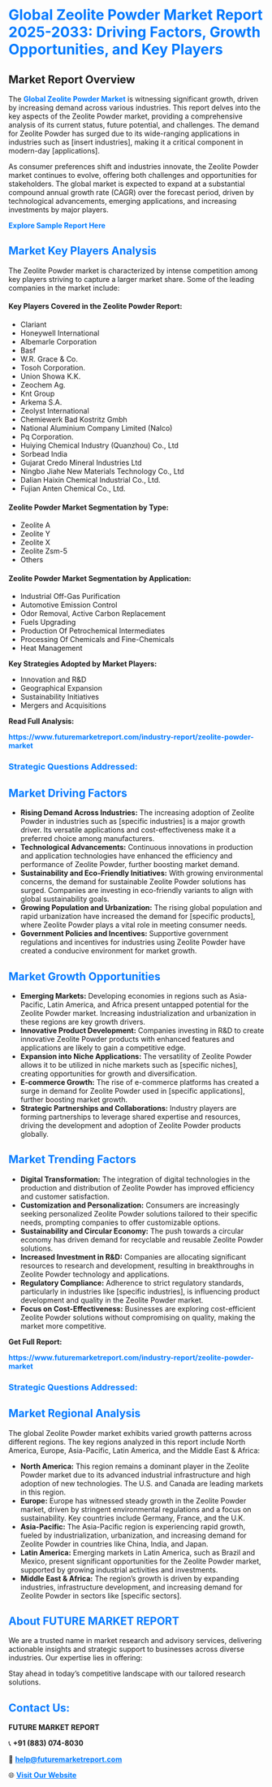 <h1 style="color: #007BFF;">Global Zeolite Powder Market Report 2025-2033: Driving Factors, Growth Opportunities, and Key Players</h1>

<section id="overview">
<h2>Market Report Overview</h2>
<p>The <a href="https://www.futuremarketreport.com/industry-report/zeolite-powder-market" style="color: #007BFF; text-decoration: none;"><strong>Global Zeolite Powder Market</strong></a> is witnessing significant growth, driven by increasing demand across various industries. This report delves into the key aspects of the Zeolite Powder market, providing a comprehensive analysis of its current status, future potential, and challenges. The demand for Zeolite Powder has surged due to its wide-ranging applications in industries such as [insert industries], making it a critical component in modern-day [applications].</p>
<p>As consumer preferences shift and industries innovate, the Zeolite Powder market continues to evolve, offering both challenges and opportunities for stakeholders. The global market is expected to expand at a substantial compound annual growth rate (CAGR) over the forecast period, driven by technological advancements, emerging applications, and increasing investments by major players.</p>
</section>

<section id="overview">
<p><a href="https://www.futuremarketreport.com/request-sample/reportId=30784" style="color: #007BFF; text-decoration: none;"><strong>Explore Sample Report Here</strong></a></p>
</section>

<section id="key-players">
<h2 style="color: #007BFF;">Market Key Players Analysis</h2>
<p>The Zeolite Powder market is characterized by intense competition among key players striving to capture a larger market share. Some of the leading companies in the market include:</p>
<h4>Key Players Covered in the Zeolite Powder Report:</h4>
<ul><li>Clariant</li><li>Honeywell International</li><li>Albemarle Corporation</li><li>Basf</li><li>W.R. Grace &amp; Co.</li><li>Tosoh Corporation.</li><li>Union Showa K.K.</li><li>Zeochem Ag.</li><li>Knt Group</li><li>Arkema S.A.</li><li>Zeolyst International</li><li>Chemiewerk Bad Kostritz Gmbh</li><li>National Aluminium Company Limited (Nalco)</li><li>Pq Corporation.</li><li>Huiying Chemical Industry (Quanzhou) Co., Ltd</li><li>Sorbead India</li><li>Gujarat Credo Mineral Industries Ltd</li><li>Ningbo Jiahe New Materials Technology Co., Ltd</li><li>Dalian Haixin Chemical Industrial Co., Ltd.</li><li>Fujian Anten Chemical Co., Ltd.</li></ul>
<h4>Zeolite Powder Market Segmentation by Type:</h4>
<ul><li>Zeolite A</li><li>Zeolite Y</li><li>Zeolite X</li><li>Zeolite Zsm-5</li><li>Others</li></ul>

<h4>Zeolite Powder Market Segmentation by Application:</h4>
<ul><li>Industrial Off-Gas Purification</li><li>Automotive Emission Control</li><li>Odor Removal, Active Carbon Replacement</li><li>Fuels Upgrading</li><li>Production Of Petrochemical Intermediates</li><li>Processing Of Chemicals and Fine-Chemicals</li><li>Heat Management</li></ul>
<p><strong>Key Strategies Adopted by Market Players:</strong></p>
<ul>
<li>Innovation and R&D</li>
<li>Geographical Expansion</li>
<li>Sustainability Initiatives</li>
<li>Mergers and Acquisitions</li>
</ul>
</section>

<section>
<p><strong>Read Full Analysis: </strong></p><a href="https://www.futuremarketreport.com/industry-report/zeolite-powder-market" style="color: #007BFF; text-decoration: none;"><strong>https://www.futuremarketreport.com/industry-report/zeolite-powder-market</strong></a>
<h3 style="color: #007BFF;">Strategic Questions Addressed:</h3>
</section>

<section id="driving-factors">
<h2 style="color: #007BFF;">Market Driving Factors</h2>
<ul>
<li><strong>Rising Demand Across Industries:</strong> The increasing adoption of Zeolite Powder in industries such as [specific industries] is a major growth driver. Its versatile applications and cost-effectiveness make it a preferred choice among manufacturers.</li>
<li><strong>Technological Advancements:</strong> Continuous innovations in production and application technologies have enhanced the efficiency and performance of Zeolite Powder, further boosting market demand.</li>
<li><strong>Sustainability and Eco-Friendly Initiatives:</strong> With growing environmental concerns, the demand for sustainable Zeolite Powder solutions has surged. Companies are investing in eco-friendly variants to align with global sustainability goals.</li>
<li><strong>Growing Population and Urbanization:</strong> The rising global population and rapid urbanization have increased the demand for [specific products], where Zeolite Powder plays a vital role in meeting consumer needs.</li>
<li><strong>Government Policies and Incentives:</strong> Supportive government regulations and incentives for industries using Zeolite Powder have created a conducive environment for market growth.</li>
</ul>
</section>

<section id="growth-opportunities">
<h2 style="color: #007BFF;">Market Growth Opportunities</h2>
<ul>
<li><strong>Emerging Markets:</strong> Developing economies in regions such as Asia-Pacific, Latin America, and Africa present untapped potential for the Zeolite Powder market. Increasing industrialization and urbanization in these regions are key growth drivers.</li>
<li><strong>Innovative Product Development:</strong> Companies investing in R&D to create innovative Zeolite Powder products with enhanced features and applications are likely to gain a competitive edge.</li>
<li><strong>Expansion into Niche Applications:</strong> The versatility of Zeolite Powder allows it to be utilized in niche markets such as [specific niches], creating opportunities for growth and diversification.</li>
<li><strong>E-commerce Growth:</strong> The rise of e-commerce platforms has created a surge in demand for Zeolite Powder used in [specific applications], further boosting market growth.</li>
<li><strong>Strategic Partnerships and Collaborations:</strong> Industry players are forming partnerships to leverage shared expertise and resources, driving the development and adoption of Zeolite Powder products globally.</li>
</ul>
</section>

<section id="trending-factors">
<h2 style="color: #007BFF;">Market Trending Factors</h2>
<ul>
<li><strong>Digital Transformation:</strong> The integration of digital technologies in the production and distribution of Zeolite Powder has improved efficiency and customer satisfaction.</li>
<li><strong>Customization and Personalization:</strong> Consumers are increasingly seeking personalized Zeolite Powder solutions tailored to their specific needs, prompting companies to offer customizable options.</li>
<li><strong>Sustainability and Circular Economy:</strong> The push towards a circular economy has driven demand for recyclable and reusable Zeolite Powder solutions.</li>
<li><strong>Increased Investment in R&D:</strong> Companies are allocating significant resources to research and development, resulting in breakthroughs in Zeolite Powder technology and applications.</li>
<li><strong>Regulatory Compliance:</strong> Adherence to strict regulatory standards, particularly in industries like [specific industries], is influencing product development and quality in the Zeolite Powder market.</li>
<li><strong>Focus on Cost-Effectiveness:</strong> Businesses are exploring cost-efficient Zeolite Powder solutions without compromising on quality, making the market more competitive.</li>
</ul>
</section>

<section>
<p><strong>Get Full Report: </strong></p><a href="https://www.futuremarketreport.com/industry-report/zeolite-powder-market" style="color: #007BFF; text-decoration: none;"><strong>https://www.futuremarketreport.com/industry-report/zeolite-powder-market</strong></a>
<h3 style="color: #007BFF;">Strategic Questions Addressed:</h3>
</section>


<section id="regional-analysis">
<h2 style="color: #007BFF;">Market Regional Analysis</h2>
<p>The global Zeolite Powder market exhibits varied growth patterns across different regions. The key regions analyzed in this report include North America, Europe, Asia-Pacific, Latin America, and the Middle East & Africa:</p>
<ul>
<li><strong>North America:</strong> This region remains a dominant player in the Zeolite Powder market due to its advanced industrial infrastructure and high adoption of new technologies. The U.S. and Canada are leading markets in this region.</li>
<li><strong>Europe:</strong> Europe has witnessed steady growth in the Zeolite Powder market, driven by stringent environmental regulations and a focus on sustainability. Key countries include Germany, France, and the U.K.</li>
<li><strong>Asia-Pacific:</strong> The Asia-Pacific region is experiencing rapid growth, fueled by industrialization, urbanization, and increasing demand for Zeolite Powder in countries like China, India, and Japan.</li>
<li><strong>Latin America:</strong> Emerging markets in Latin America, such as Brazil and Mexico, present significant opportunities for the Zeolite Powder market, supported by growing industrial activities and investments.</li>
<li><strong>Middle East & Africa:</strong> The region’s growth is driven by expanding industries, infrastructure development, and increasing demand for Zeolite Powder in sectors like [specific sectors].</li>
</ul>
</section>

<footer>
<h2 style="color: #007BFF;">About FUTURE MARKET REPORT</h2>
<p>We are a trusted name in market research and advisory services, delivering actionable insights and strategic support to businesses across diverse industries. Our expertise lies in offering:</p>

<p>Stay ahead in today’s competitive landscape with our tailored research solutions.</p>

<h2 style="color: #007BFF;">Contact Us:</h2>
<p><strong>FUTURE MARKET REPORT</strong></p>
<p>📞 <strong>+91 (883) 074-8030</strong></p>
<p>📧 <strong><a href="mailto:help@futuremarketreport.com" style="color: #007BFF;">help@futuremarketreport.com</a></strong></p>
<p>🌐 <strong><a href="https://www.futuremarketreport.com/" style="color: #007BFF;">Visit Our Website</a></strong></p>
</footer>